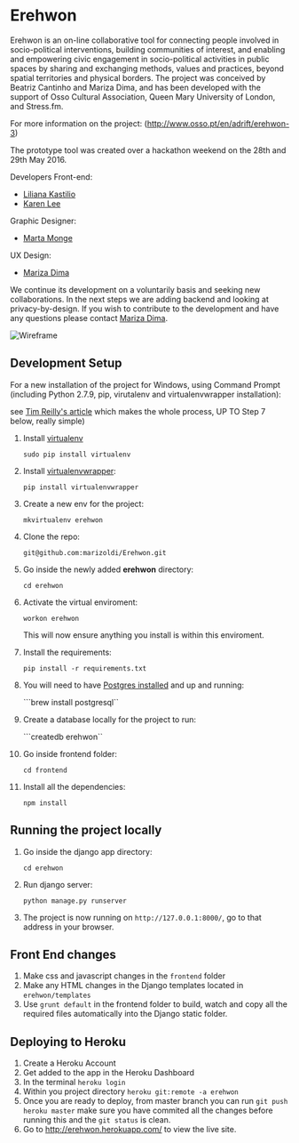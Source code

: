# Erehwon

Erehwon is an on-line collaborative tool for connecting people involved in socio-political interventions, building communities of interest, and enabling and empowering civic engagement in socio-political activities in public spaces by sharing and exchanging methods, values and practices, beyond spatial territories and physical borders. The project was conceived by Beatriz Cantinho and Mariza Dima, and has been developed with the support of Osso Cultural Association, Queen Mary University of London, and Stress.fm.  

For more information on the project: (http://www.osso.pt/en/adrift/erehwon-3)

The prototype tool was created over a hackathon weekend on the 28th and 29th May 2016.

Developers
Front-end:
* [Liliana Kastilio](https://github.com/lili2311)
* [Karen Lee](https://github.com/neraks)

Graphic Designer:
* [Marta Monge](https://github.com/emmecomemarta)

UX Design:
* [Mariza Dima](https://github.com/marizoldi)

We continue its development on a voluntarily basis and seeking new collaborations. In the next steps we are adding backend and looking at privacy-by-design. If you wish to contribute to the development and have any questions please contact [Mariza Dima](https://github.com/marizoldi).

![Wireframe](http://www.osso.pt/wp-content/uploads/2016/02/heroimage-02.jpg)

## Development Setup

For a new installation of the project for Windows, using Command Prompt
(including Python 2.7.9, pip, virutalenv and virtualenvwrapper installation):

see [Tim Reilly's article](http://timmyreilly.azurewebsites.net/python-pip-virtualenv-installation-on-windows/)
which makes the whole process, UP TO Step 7 below, really simple)


1. Install [virtualenv](https://virtualenv.pypa.io/en/stable/)

	```sudo pip install virtualenv```

2. Install [virtualenvwrapper](https://virtualenvwrapper.readthedocs.io/en/latest/install.html):

	 ```pip install virtualenvwrapper```
3. Create a new env for the project:
 
	 ```mkvirtualenv erehwon```
4. Clone the repo:

	`git@github.com:marizoldi/Erehwon.git`
	
5. Go inside the newly added **erehwon** directory:
	
	```cd erehwon```
	
6. Activate the virtual enviroment:
 
	 ```workon erehwon``` 
	 
	 This will now ensure anything you install is within this enviroment.
7. Install the requirements:

	 ```pip install -r requirements.txt``` 
8. You will need to have [Postgres installed](https://www.postgresql.org/download/) and up and running:
	
	```brew install postgresql``
9. Create a database locally for the project to run:
	
	```createdb erehwon``

10. Go inside frontend folder: 
	
	```cd frontend```
11. Install all the dependencies:

	 ```npm install```


## Running the project locally
1. Go inside the django app directory: 

	```cd erehwon```
2. Run django server:
	
	```python manage.py runserver```
	
3. The project is now running on `http://127.0.0.1:8000/`, go to that address in your browser. 

## Front End changes
1. Make css and javascript changes in the ```frontend``` folder
2. Make any HTML changes in the Django templates located in `erehwon/templates`
3. Use `grunt default` in the frontend folder to build, watch and copy all the required files automatically into the Django static folder.

## Deploying to Heroku
1. Create a Heroku Account
2. Get added to the app in the Heroku Dashboard
3. In the terminal `heroku login`
4. Within you project directory `heroku git:remote -a erehwon`
5. Once you are ready to deploy, from master branch you can run `git push heroku master` make sure you have commited all the changes before running this and the `git status` is clean.
6. Go to http://erehwon.herokuapp.com/ to view the live site.


